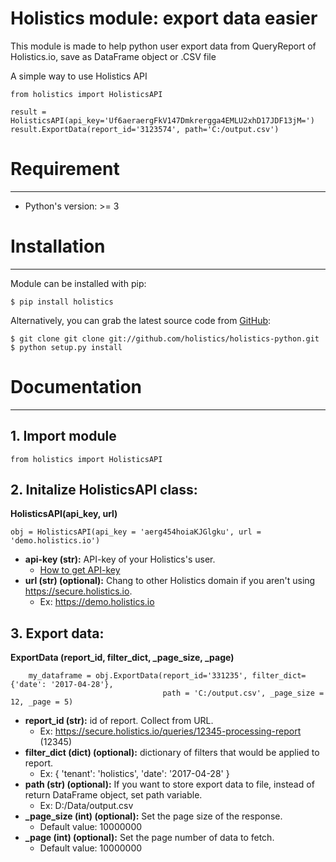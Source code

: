 Holistics module: export data easier
=========================
This module is made to help python user export data from QueryReport of Holistics.io, save as DataFrame object or .CSV file

A simple way to use Holistics API

```
from holistics import HolisticsAPI

result = HolisticsAPI(api_key='Uf6aeraergFkV147Dmkrergga4EMLU2xhD17JDF13jM=')
result.ExportData(report_id='3123574', path='C:/output.csv')
```

# Requirement
---------------
- Python's version: >= 3

# Installation
---------------
Module can be installed with pip:
```
$ pip install holistics
```
Alternatively, you can grab the latest source code from [GitHub](https://github.com/holistics/holistics-python):
```
$ git clone git clone git://github.com/holistics/holistics-python.git
$ python setup.py install
```

# Documentation
---------------
## **1. Import module**
```
from holistics import HolisticsAPI
```  

## **2. Initalize HolisticsAPI class:**  
**HolisticsAPI(api_key, url)**
```
obj = HolisticsAPI(api_key = 'aerg454hoiaKJGlgku', url = 'demo.holistics.io')
```
- **api-key (str):** API-key of your Holistics's user. 
    - [How to get API-key](https://docs.holistics.io/api/)
- **url (str) (optional):** Chang to other Holistics domain if you aren't using https://secure.holistics.io.  
    - Ex: https://demo.holistics.io   

## **3. Export data:**
**ExportData (report_id, filter_dict, _page_size, _page)**  
```
    my_dataframe = obj.ExportData(report_id='331235', filter_dict={'date': '2017-04-28'}, 
                                  path = 'C:/output.csv', _page_size = 12, _page = 5)
```  
    
- **report_id (str):** id of report. Collect from URL.  
    - Ex: https://secure.holistics.io/queries/12345-processing-report (12345)
- **filter_dict (dict) (optional):** dictionary of filters that would be applied to report.  
    - Ex: {
            'tenant': 'holistics',
            'date': '2017-04-28'
        }
- **path (str) (optional):** If you want to store export data to file, instead of return DataFrame object, set path variable.  
    - Ex: D:/Data/output.csv
- **_page_size (int) (optional):** Set the page size of the response.  
    - Default value: 10000000
- **_page (int) (optional):** Set the page number of data to fetch.  
    - Default value: 10000000
